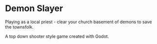 # Demon Slayer

Playing as a local priest - clear your church basement of demons to save the townsfolk.

A top down shooter style game created with Godot.
